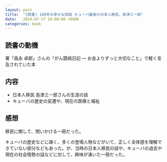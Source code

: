 ```yaml
---
layout: post
title:  "[読書] 108年の幸せな孤独 キューバ最後の日本人移民、島津三一郎"
date:   2024-07-27 10:00:00 +0900
categories: book
---
```


## 読書の動機
著「森永 卓郎」さんの「がん闘病日記 ― お金よりずっと大切なこと」で軽く言及されていた本

## 内容
- 日本人移民 島津三一郎さんの生涯の話
- キューバの歴史の変遷や、現在の医療と福祉

## 感想
移民に関して、問いかける一冊だった。

キューバの歴史などに疎く、多くの登場人物などがいて、正しく全体感を理解できていない部分などもあった。が、当時の日本人移民の話や、キューバの過去や現在の社会情勢の話などに対して、興味が湧いた一冊だった。